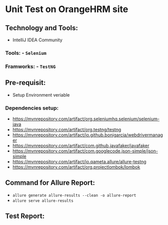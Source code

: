 # Unit Test on OrangeHRM site
## Technology and Tools:
  - IntelliJ IDEA Community 
### Tools: - ```Selenium```
### Framworks: - ```TestNG```
## Pre-requisit:
 - Setup Environment veriable 
 ### Dependencies setup:
 - https://mvnrepository.com/artifact/org.seleniumhq.selenium/selenium-java
 - https://mvnrepository.com/artifact/org.testng/testng
 - https://mvnrepository.com/artifact/io.github.bonigarcia/webdrivermanager
 - https://mvnrepository.com/artifact/com.github.javafaker/javafaker
 - https://mvnrepository.com/artifact/com.googlecode.json-simple/json-simple
 - https://mvnrepository.com/artifact/io.qameta.allure/allure-testng
 - https://mvnrepository.com/artifact/org.projectlombok/lombok
## Command for Allure Report:
 - ```allure generate allure-results --clean -o allure-report```
 - ```allure serve allure-results```
## Test Report:
